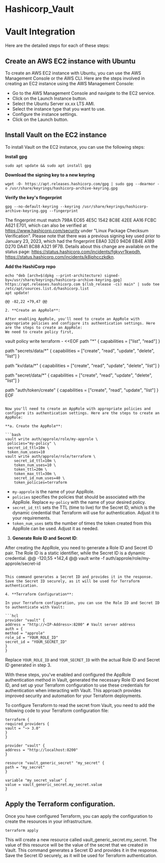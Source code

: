 # Hashicorp_Vault
# Vault Integration

Here are the detailed steps for each of these steps:

## Create an AWS EC2 instance with Ubuntu

To create an AWS EC2 instance with Ubuntu, you can use the AWS Management Console or the AWS CLI. Here are the steps involved in creating an EC2 instance using the AWS Management Console:

- Go to the AWS Management Console and navigate to the EC2 service.
- Click on the Launch Instance button.
- Select the Ubuntu Server xx.xx LTS AMI.
- Select the instance type that you want to use.
- Configure the instance settings.
- Click on the Launch button.

## Install Vault on the EC2 instance

To install Vault on the EC2 instance, you can use the following steps:

**Install gpg**

```
sudo apt update && sudo apt install gpg
```

**Download the signing key to a new keyring**

```
wget -O- https://apt.releases.hashicorp.com/gpg | sudo gpg --dearmor -o /usr/share/keyrings/hashicorp-archive-keyring.gpg
```

**Verify the key's fingerprint**

```
gpg --no-default-keyring --keyring /usr/share/keyrings/hashicorp-archive-keyring.gpg --fingerprint
```

The fingerprint must match 798A EC65 4E5C 1542 8C8E 42EE AA16 FCBC A621 E701, which can also be verified at https://www.hashicorp.com/security under "Linux Package Checksum Verification". Please note that there was a previous signing key used prior to January 23, 2023, which had the fingerprint E8A0 32E0 94D8 EB4E A189 D270 DA41 8C88 A321 9F7B. Details about this change are available on the status page: https://status.hashicorp.com/incidents/fgkyvr1kwpdh, https://status.hashicorp.com/incidents/k8jphcczkdkn.

**Add the HashiCorp repo**

```
echo "deb [arch=$(dpkg --print-architecture) signed-by=/usr/share/keyrings/hashicorp-archive-keyring.gpg] https://apt.releases.hashicorp.com $(lsb_release -cs) main" | sudo tee /etc/apt/sources.list.d/hashicorp.list
apt update!
```

```
@@ -82,22 +79,47 @@

2. **Create an AppRole**:

After enabling AppRole, you'll need to create an AppRole with appropriate policies and configure its authentication settings. Here are the steps to create an AppRole:
We need to create policy first,

```
vault policy write terraform - <<EOF
path "*" {
  capabilities = ["list", "read"]
}

path "secrets/data/*" {
  capabilities = ["create", "read", "update", "delete", "list"]
}

path "kv/data/*" {
  capabilities = ["create", "read", "update", "delete", "list"]
}


path "secret/data/*" {
  capabilities = ["create", "read", "update", "delete", "list"]
}

path "auth/token/create" {
capabilities = ["create", "read", "update", "list"]
}
EOF
```

Now you'll need to create an AppRole with appropriate policies and configure its authentication settings. Here are the steps to create an AppRole:

**a. Create the AppRole**:

```bash
vault write auth/approle/role/my-approle \
 policies="my-policy" \
 secret_id_ttl=10m \
 token_num_uses=10
vault write auth/approle/role/terraform \
    secret_id_ttl=10m \
    token_num_uses=10 \
    token_ttl=20m \
    token_max_ttl=30m \
    secret_id_num_uses=40 \
    token_policies=terraform
```

- `my-approle` is the name of your AppRole.
- `policies` specifies the policies that should be associated with the AppRole. Replace `my-policy` with the name of your desired policy.
- `secret_id_ttl` sets the TTL (time to live) for the Secret ID, which is the dynamic credential that Terraform will use for authentication. Adjust it to your requirements.
- `token_num_uses` sets the number of times the token created from this AppRole can be used. Adjust it as needed.

3. **Generate Role ID and Secret ID**:

After creating the AppRole, you need to generate a Role ID and Secret ID pair. The Role ID is a static identifier, while the Secret ID is a dynamic credential.
@@ -120,55 +142,4 @@
vault write -f auth/approle/role/my-approle/secret-id
   ```

This command generates a Secret ID and provides it in the response. Save the Secret ID securely, as it will be used for Terraform authentication.

4. **Terraform Configuration**:

In your Terraform configuration, you can use the Role ID and Secret ID to authenticate with Vault:

```hcl
provider "vault" {
 address = "http://<IP-Address>:8200" # Vault server address
 auth = {
   method = "approle"
   role_id = "YOUR_ROLE_ID"
   secret_id = "YOUR_SECRET_ID"
 }
}
```

Replace `YOUR_ROLE_ID` and `YOUR_SECRET_ID` with the actual Role ID and Secret ID generated in step 3.

With these steps, you've enabled and configured the AppRole authentication method in Vault, generated the necessary Role ID and Secret ID, and set up your Terraform configuration to use these credentials for authentication when interacting with Vault. This approach provides improved security and automation for your Terraform deployments.

To configure Terraform to read the secret from Vault, you need to add the following code to your Terraform configuration file:

```hcl
terraform {
required_providers {
vault = "~> 3.0"
}
}

provider "vault" {
address = "http://localhost:8200"
}

resource "vault_generic_secret" "my_secret" {
path = "my_secret"
}

variable "my_secret_value" {
value = vault_generic_secret.my_secret.value
}
```

## Apply the Terraform configuration.

Once you have configured Terraform, you can apply the configuration to create the resources in your infrastructure.

```
terraform apply
```

This will create a new resource called vault_generic_secret.my_secret. The value of this resource will be the value of the secret that we created in Vault.
This command generates a Secret ID and provides it in the response. Save the Secret ID securely, as it will be used for Terraform authentication.
